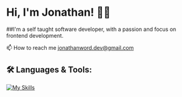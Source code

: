 # Hi, I'm Jonathan! 👋🏾


##I'm a self taught software developer, with a passion and focus on frontend development.


📫 How to reach me jonathanword.dev@gmail.com



## 🛠 Languages & Tools:
[![My Skills](https://skillicons.dev/icons?i=js,html,css,tailwind,react,redux,ts,git,netlify,vercel,jest)](https://skillicons.dev)

